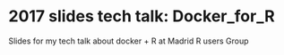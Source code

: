 # 2017 slides tech talk: Docker_for_R
Slides for my tech talk about docker + R at Madrid R users Group
